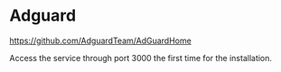 # Adguard
https://github.com/AdguardTeam/AdGuardHome

Access the service through port 3000 the first time for the installation.


